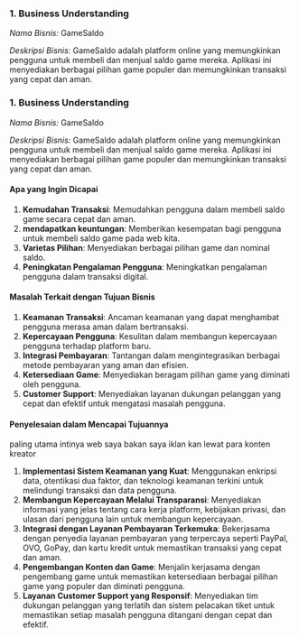 
### 1. Business Understanding

*Nama Bisnis:*
GameSaldo

*Deskripsi Bisnis:*
GameSaldo adalah platform online yang memungkinkan pengguna untuk membeli dan menjual saldo game mereka. Aplikasi ini menyediakan berbagai pilihan game populer dan memungkinkan transaksi yang cepat dan aman.


### 1. Business Understanding

*Nama Bisnis:*
GameSaldo

*Deskripsi Bisnis:*
GameSaldo adalah platform online yang memungkinkan pengguna untuk membeli dan menjual saldo game mereka. Aplikasi ini menyediakan berbagai pilihan game populer dan memungkinkan transaksi yang cepat dan aman.

#### Apa yang Ingin Dicapai
1. **Kemudahan Transaksi**: Memudahkan pengguna dalam membeli saldo game secara cepat dan aman.
2. **mendapatkan keuntungan**: Memberikan kesempatan bagi pengguna untuk membeli saldo game pada web kita.
3. **Varietas Pilihan**: Menyediakan berbagai pilihan game dan nominal saldo.
4. **Peningkatan Pengalaman Pengguna**: Meningkatkan pengalaman pengguna dalam transaksi digital.

#### Masalah Terkait dengan Tujuan Bisnis
1. **Keamanan Transaksi**: Ancaman keamanan yang dapat menghambat pengguna merasa aman dalam bertransaksi.
2. **Kepercayaan Pengguna**: Kesulitan dalam membangun kepercayaan pengguna terhadap platform baru.
3. **Integrasi Pembayaran**: Tantangan dalam mengintegrasikan berbagai metode pembayaran yang aman dan efisien.
4. **Ketersediaan Game**: Menyediakan beragam pilihan game yang diminati oleh pengguna.
5. **Customer Support**: Menyediakan layanan dukungan pelanggan yang cepat dan efektif untuk mengatasi masalah pengguna.

#### Penyelesaian dalam Mencapai Tujuannya
paling utama intinya web saya bakan saya iklan kan lewat para konten kreator

1. **Implementasi Sistem Keamanan yang Kuat**: Menggunakan enkripsi data, otentikasi dua faktor, dan teknologi keamanan terkini untuk melindungi transaksi dan data pengguna.
2. **Membangun Kepercayaan Melalui Transparansi**: Menyediakan informasi yang jelas tentang cara kerja platform, kebijakan privasi, dan ulasan dari pengguna lain untuk membangun kepercayaan.
3. **Integrasi dengan Layanan Pembayaran Terkemuka**: Bekerjasama dengan penyedia layanan pembayaran yang terpercaya seperti PayPal, OVO, GoPay, dan kartu kredit untuk memastikan transaksi yang cepat dan aman.
4. **Pengembangan Konten dan Game**: Menjalin kerjasama dengan pengembang game untuk memastikan ketersediaan berbagai pilihan game yang populer dan diminati pengguna.
5. **Layanan Customer Support yang Responsif**: Menyediakan tim dukungan pelanggan yang terlatih dan sistem pelacakan tiket untuk memastikan setiap masalah pengguna ditangani dengan cepat dan efektif.




